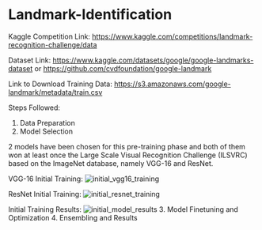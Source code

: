 # Landmark-Identification
Kaggle Competition Link: https://www.kaggle.com/competitions/landmark-recognition-challenge/data

Dataset Link: https://www.kaggle.com/datasets/google/google-landmarks-dataset or https://github.com/cvdfoundation/google-landmark

Link to Download Training Data: https://s3.amazonaws.com/google-landmark/metadata/train.csv

Steps Followed:
1. Data Preparation
2. Model Selection

2 models have been chosen for this pre-training phase and both of them won at least once the Large Scale Visual Recognition Challenge (ILSVRC) based on the ImageNet database, namely VGG-16 and ResNet.

VGG-16 Initial Training:
![initial_vgg16_training](https://github.com/rashika-dabas/Landmark-Identification/assets/77570881/599ef516-10a8-4737-8e84-34c1100c1fe9)

ResNet Initial Training:
![initial_resnet_training](https://github.com/rashika-dabas/Landmark-Identification/assets/77570881/cc919edb-d0a2-4eff-a504-67825e4eeeea)

Initial Training Results:
![initial_model_results](https://github.com/rashika-dabas/Landmark-Identification/assets/77570881/af5abf6e-33f1-4462-84ae-24818a1b674b)
3. Model Finetuning and Optimization
4. Ensembling and Results
